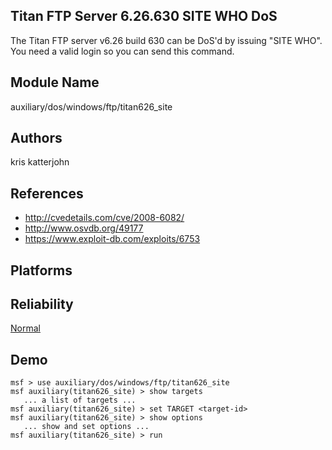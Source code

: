 ## Titan FTP Server 6.26.630 SITE WHO DoS

The Titan FTP server v6.26 build 630 can be DoS'd by issuing 
"SITE WHO". You need a valid login so you can send this 
command.


## Module Name
auxiliary/dos/windows/ftp/titan626_site

## Authors
kris katterjohn


## References
* http://cvedetails.com/cve/2008-6082/
* http://www.osvdb.org/49177
* https://www.exploit-db.com/exploits/6753




## Platforms


## Reliability
[Normal](https://github.com/rapid7/metasploit-framework/wiki/Exploit-Ranking)

## Demo

```
msf > use auxiliary/dos/windows/ftp/titan626_site
msf auxiliary(titan626_site) > show targets
   ... a list of targets ...
msf auxiliary(titan626_site) > set TARGET <target-id>
msf auxiliary(titan626_site) > show options
   ... show and set options ...
msf auxiliary(titan626_site) > run
```
    
    